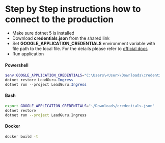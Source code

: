 # Step by Step instructions how to connect to the production

- Make sure dotnet 5 is installed
- Download **credentials.json** from the shared link
- Set **GOOGLE_APPLICATION_CREDENTIALS** environment variable with file path to the local file. For the details please refer to <a href="https://cloud.google.com/pubsub/docs/quickstart-client-libraries">official docs</a>
- Run application

#### Powershell

```Powershell
$env:GOOGLE_APPLICATION_CREDENTIALS="C:\Users\<User>\Downloads\credentials.json"
dotnet restore LeadGuru.Ingress
dotnet run --project LeadGuru.Ingress
```

#### Bash

```Bash
export GOOGLE_APPLICATION_CREDENTIALS="~/Downloads/credentials.json"
dotnet restore
dotnet run --project LeadGuru.Ingress
```

#### Docker

```Bash
docker build -t 
```
